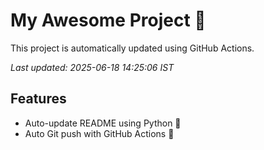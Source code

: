 # My Awesome Project 🚀

This project is automatically updated using GitHub Actions.

_Last updated: 2025-06-18 14:25:06 IST_

## Features
- Auto-update README using Python 🐍
- Auto Git push with GitHub Actions 🤖

